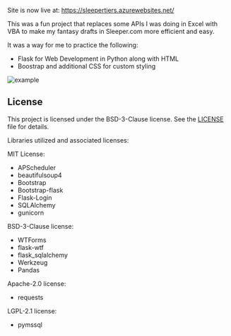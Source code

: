 Site is now live at: https://sleepertiers.azurewebsites.net/

This was a fun project that replaces some APIs I was doing in Excel with VBA to make my fantasy drafts in Sleeper.com more efficient and easy. 

It was a way for me to practice the following:
- Flask for Web Development in Python along with HTML
- Boostrap and additional CSS for custom styling

![example](https://github.com/brownjf2027/SleeperTierSite/assets/61604340/b4360695-1285-4c9d-966c-96ed521f9c73)

## License
This project is licensed under the BSD-3-Clause license. See the [LICENSE](LICENSE) file for details.

Libraries utilized and associated licenses:

MIT License:
- APScheduler
- beautifulsoup4
- Bootstrap
- Bootstrap-flask
- Flask-Login
- SQLAlchemy
- gunicorn

BSD-3-Clause license:
- WTForms
- flask-wtf
- flask_sqlalchemy
- Werkzeug
- Pandas

Apache-2.0 license:
- requests

LGPL-2.1 license:
- pymssql